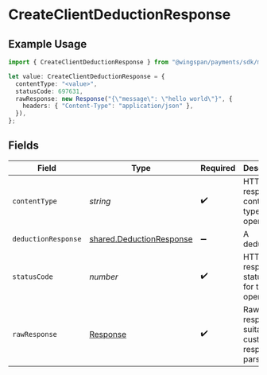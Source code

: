 # CreateClientDeductionResponse

## Example Usage

```typescript
import { CreateClientDeductionResponse } from "@wingspan/payments/sdk/models/operations";

let value: CreateClientDeductionResponse = {
  contentType: "<value>",
  statusCode: 697631,
  rawResponse: new Response("{\"message\": \"hello world\"}", {
    headers: { "Content-Type": "application/json" },
  }),
};
```

## Fields

| Field                                                                       | Type                                                                        | Required                                                                    | Description                                                                 |
| --------------------------------------------------------------------------- | --------------------------------------------------------------------------- | --------------------------------------------------------------------------- | --------------------------------------------------------------------------- |
| `contentType`                                                               | *string*                                                                    | :heavy_check_mark:                                                          | HTTP response content type for this operation                               |
| `deductionResponse`                                                         | [shared.DeductionResponse](../../../sdk/models/shared/deductionresponse.md) | :heavy_minus_sign:                                                          | A deduction                                                                 |
| `statusCode`                                                                | *number*                                                                    | :heavy_check_mark:                                                          | HTTP response status code for this operation                                |
| `rawResponse`                                                               | [Response](https://developer.mozilla.org/en-US/docs/Web/API/Response)       | :heavy_check_mark:                                                          | Raw HTTP response; suitable for custom response parsing                     |